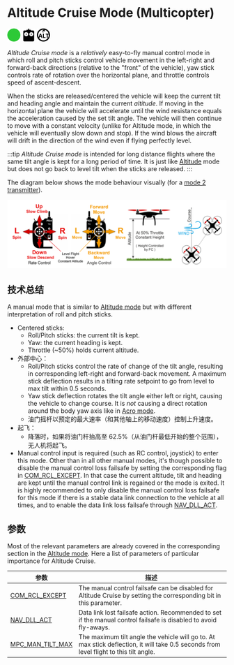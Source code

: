 # Altitude Cruise Mode (Multicopter)

<img src="../../assets/site/difficulty_easy.png" title="Easy to fly" width="30px" />&nbsp;<img src="../../assets/site/remote_control.svg" title="Manual/Remote control required" width="30px" />&nbsp;<img src="../../assets/site/altitude_icon.svg" title="Altitude required (e.g. Baro, Rangefinder)" width="30px" />

_Altitude Cruise mode_ is a _relatively_ easy-to-fly manual control mode in which roll and pitch sticks control vehicle movement in the left-right and forward-back directions (relative to the "front" of the vehicle), yaw stick controls rate of rotation over the horizontal plane, and throttle controls speed of ascent-descent.

When the sticks are released/centered the vehicle will keep the current tilt and heading angle and maintain the current _altitude_.
If moving in the horizontal plane the vehicle will accelerate until the wind resistance equals the acceleration caused by the set tilt angle.
The vehicle will then continue to move with a constant velocity (unlike for Altitude mode, in which the vehicle will eventually slow down and stop).
If the wind blows the aircraft will drift in the direction of the wind even if flying perfectly level.

:::tip
_Altitude Cruise mode_ is intended for long distance flights where the same tilt angle is kept for a long period of time. It is just like [Altitude](../flight_modes_mc/altitude.md) mode but does not go back to level tilt when the sticks are released.
:::

The diagram below shows the mode behaviour visually (for a [mode 2 transmitter](../getting_started/rc_transmitter_receiver.md#transmitter_modes)).

![Altitude Control MC - Mode2 RC Controller](../../assets/flight_modes/altitude_mc.png)

## 技术总结

A manual mode that is similar to [Altitude mode](../flight_modes_mc/altitude.md) but with different interpretation of roll and pitch sticks.

- Centered sticks:
  - Roll/Pitch sticks: the current tilt is kept.
  - Yaw: the current heading is kept.
  - Throttle (~50%) holds current altitude.
- 外部中心：
  - Roll/Pitch sticks control the rate of change of the tilt angle, resulting in corresponding left-right and forward-back movement. A maximum stick deflection results in a tilting rate setpoint to go from level to max tilt within 0.5 seconds.
  - Yaw stick deflection rotates the tilt angle either left or right, causing the vehicle to change course. It is _not_ causing a direct rotation around the body yaw axis like in [Acro mode](../flight_modes_mc/acro.md).
  - 油门摇杆以预定的最大速率（和其他轴上的移动速度）控制上升速度。
- 起飞：
  - 降落时，如果将油门杆抬高至 62.5%（从油门杆最低开始的整个范围），无人机将起飞。
- Manual control input is required (such as RC control, joystick) to enter this mode. Other than in all other manual modes, it's though possible to disable the manual control loss failsafe by setting the corresponding flag in [COM_RCL_EXCEPT](../advanced_config/parameter_reference.md#COM_RCL_EXCEPT). In that case the current altitude, tilt and heading are kept until the manual control link is regained or the mode is exited.
  It is highly recommended to only disable the manual control loss failsafe for this mode if there is a stable data link connection to the vehicle at all times, and to enable the data link loss failsafe through [NAV_DLL_ACT](../advanced_config/parameter_reference.md#NAV_DLL_ACT).

## 参数

Most of the relevant parameters are already covered in the corresponding section in the [Altitude mode](../flight_modes_mc/altitude.md). Here a list of parameters of particular importance for Altitude Cruise.

| 参数                                                                                                                                                                         | 描述                                                                                                                                                                                     |
| -------------------------------------------------------------------------------------------------------------------------------------------------------------------------- | -------------------------------------------------------------------------------------------------------------------------------------------------------------------------------------- |
| <a id="COM_RCL_EXCEPT"></a>[COM_RCL_EXCEPT](../advanced_config/parameter_reference.md#COM_RCL_EXCEPT)                            | The manual control failsafe can be disabled for Altitude Cruise by setting the corresponding bit in this parameter.                                                    |
| <a id="NAV_DLL_ACT"></a>[NAV_DLL_ACT](../advanced_config/parameter_reference.md#NAV_DLL_ACT)                                     | Data link lost failsafe action. Recommended to set if the manual control failsafe is disabled to avoid fly-aways.                                      |
| <a id="MPC_MAN_TILT_MAX"></a>[MPC_MAN_TILT_MAX](../advanced_config/parameter_reference.md#MPC_MAN_TILT_MAX) | The maximum tilt angle the vehicle will go to. At max stick deflection, it will take 0.5 seconds from level flight to this tilt angle. |
